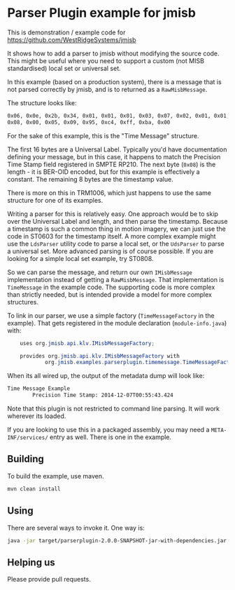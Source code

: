 # Parser Plugin example for jmisb

This is demonstration / example code for <https://github.com/WestRidgeSystems/jmisb>

It shows how to add a parser to jmisb without modifying the source code. This might be useful
where you need to support a custom (not MISB standardised) local set or universal set.

In this example (based on a production system), there is a message that is not parsed correctly by
jmisb, and is to returned as a `RawMisbMessage`.

The structure looks like:

``` txt
0x06, 0x0e, 0x2b, 0x34, 0x01, 0x01, 0x01, 0x03, 0x07, 0x02, 0x01, 0x01, 0x01, 0x05, 0x00, 0x00,
0x08, 0x00, 0x05, 0x09, 0x95, 0xc4, 0xff, 0xba, 0x00
```

For the sake of this example, this is the "Time Message" structure.

The first 16 bytes are a Universal Label. Typically you'd have documentation defining your message,
but in this case, it happens to match the Precision Time Stamp field registered in SMPTE RP210.
The next byte (`0x08`) is the length - it is BER-OID encoded, but for this example is effectively
a constant. The remaining 8 bytes are the timestamp value.

There is more on this in TRM1006, which just happens to use the same structure for one of its examples.

Writing a parser for this is relatively easy. One approach would be to skip over the Universal
Label and length, and then parse the timestamp. Because a timestamp is such a common thing in motion
imagery, we can just use the code in ST0603 for the timestamp itself. A more complex example might use
the `LdsParser` utility code to parse a local set, or the `UdsParser` to parse a universal set. More
advanced parsing is of course possible. If you are looking for a simple local set example, try ST0808.

So we can parse the message, and return our own `IMisbMessage` implementation instead of getting a
`RawMisbMessage`. That implementation is `TimeMessage` in the example code. The supporting code is
more complex than strictly needed, but is intended provide a model for more complex structures.

To link in our parser, we use a simple factory (`TimeMessageFactory` in the example). That gets
registered in the module declaration (`module-info.java`) with:

``` java
    uses org.jmisb.api.klv.IMisbMessageFactory;

    provides org.jmisb.api.klv.IMisbMessageFactory with
            org.jmisb.examples.parserplugin.timemessage.TimeMessageFactory;
```

When its all wired up, the output of the metadata dump will look like:

``` txt
Time Message Example
        Precision Time Stamp: 2014-12-07T00:55:43.424
```

Note that this plugin is not restricted to command line parsing. It will work wherever its loaded.

If you are looking to use this in a packaged assembly, you may need a `META-INF/services/` entry as well.
There is one in the example.

## Building

To build the example, use maven.

``` sh
mvn clean install
```

## Using

There are several ways to invoke it. One way is:

``` sh
java -jar target/parserplugin-2.0.0-SNAPSHOT-jar-with-dependencies.jar {filename}
```

## Helping us

Please provide pull requests.
